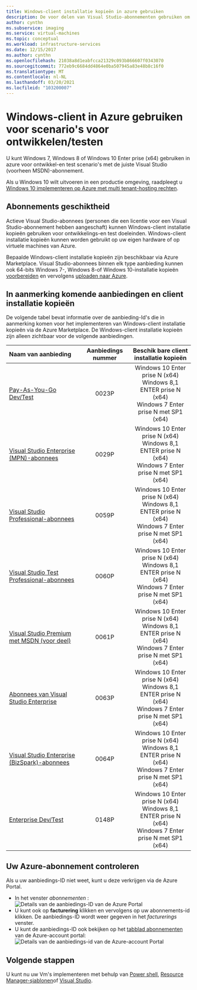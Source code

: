 ```yaml
---
title: Windows-client installatie kopieën in azure gebruiken
description: De voor delen van Visual Studio-abonnementen gebruiken om Windows 7, Windows 8 of Windows 10 in azure te implementeren voor dev/test-scenario's
author: cynthn
ms.subservice: imaging
ms.service: virtual-machines
ms.topic: conceptual
ms.workload: infrastructure-services
ms.date: 12/15/2017
ms.author: cynthn
ms.openlocfilehash: 21038a8d1eabfcca21329c093b866607f0343070
ms.sourcegitcommit: 772eb9c6684dd4864e0ba507945a83e48b8c16f0
ms.translationtype: MT
ms.contentlocale: nl-NL
ms.lasthandoff: 03/20/2021
ms.locfileid: "103200007"
---
```

# <a name="use-windows-client-in-azure-for-devtest-scenarios"></a>Windows-client in Azure gebruiken voor scenario's voor ontwikkelen/testen
U kunt Windows 7, Windows 8 of Windows 10 Enter prise (x64) gebruiken in azure voor ontwikkel-en test scenario's met de juiste Visual Studio (voorheen MSDN)-abonnement. 

Als u Windows 10 wilt uitvoeren in een productie omgeving, raadpleegt u [Windows 10 implementeren op Azure met multi tenant-hosting rechten](windows-desktop-multitenant-hosting-deployment.md).


## <a name="subscription-eligibility"></a>Abonnements geschiktheid
Actieve Visual Studio-abonnees (personen die een licentie voor een Visual Studio-abonnement hebben aangeschaft) kunnen Windows-client installatie kopieën gebruiken voor ontwikkelings-en test doeleinden. Windows-client installatie kopieën kunnen worden gebruikt op uw eigen hardware of op virtuele machines van Azure.

Bepaalde Windows-client installatie kopieën zijn beschikbaar via Azure Marketplace. Visual Studio-abonnees binnen elk type aanbieding kunnen ook 64-bits Windows 7-, Windows 8-of Windows 10-installatie kopieën [voorbereiden](prepare-for-upload-vhd-image.md) en vervolgens [uploaden naar Azure](upload-generalized-managed.md).

## <a name="eligible-offers-and-client-images"></a>In aanmerking komende aanbiedingen en client installatie kopieën
De volgende tabel bevat informatie over de aanbieding-Id's die in aanmerking komen voor het implementeren van Windows-client installatie kopieën via de Azure Marketplace. De Windows-client installatie kopieën zijn alleen zichtbaar voor de volgende aanbiedingen. 

| Naam van aanbieding | Aanbiedings nummer | Beschik bare client installatie kopieën | 
|:--- |:---:|:---:|
| [Pay-As-You-Go Dev/Test](https://azure.microsoft.com/offers/ms-azr-0023p/) |0023P | Windows 10 Enter prise N (x64) <br> Windows 8,1 ENTER prise N (x64) <br> Windows 7 Enter prise N met SP1 (x64) |
| [Visual Studio Enterprise (MPN)-abonnees](https://azure.microsoft.com/offers/ms-azr-0029p/) |0029P | Windows 10 Enter prise N (x64) <br> Windows 8,1 ENTER prise N (x64) <br> Windows 7 Enter prise N met SP1 (x64) |
| [Visual Studio Professional-abonnees](https://azure.microsoft.com/offers/ms-azr-0059p/) |0059P | Windows 10 Enter prise N (x64) <br> Windows 8,1 ENTER prise N (x64) <br> Windows 7 Enter prise N met SP1 (x64) |
| [Visual Studio Test Professional-abonnees](https://azure.microsoft.com/offers/ms-azr-0060p/) |0060P | Windows 10 Enter prise N (x64) <br> Windows 8,1 ENTER prise N (x64) <br> Windows 7 Enter prise N met SP1 (x64) |
| [Visual Studio Premium met MSDN (voor deel)](https://azure.microsoft.com/offers/ms-azr-0061p/) |0061P | Windows 10 Enter prise N (x64) <br> Windows 8,1 ENTER prise N (x64) <br> Windows 7 Enter prise N met SP1 (x64) |
| [Abonnees van Visual Studio Enterprise](https://azure.microsoft.com/offers/ms-azr-0063p/) |0063P | Windows 10 Enter prise N (x64) <br> Windows 8,1 ENTER prise N (x64) <br> Windows 7 Enter prise N met SP1 (x64) |
| [Visual Studio Enterprise (BizSpark)-abonnees](https://azure.microsoft.com/offers/ms-azr-0064p/) |0064P | Windows 10 Enter prise N (x64) <br> Windows 8,1 ENTER prise N (x64) <br> Windows 7 Enter prise N met SP1 (x64) |
| [Enterprise Dev/Test](https://azure.microsoft.com/offers/ms-azr-0148p/) |0148P | Windows 10 Enter prise N (x64) <br> Windows 8,1 ENTER prise N (x64) <br> Windows 7 Enter prise N met SP1 (x64) |

## <a name="check-your-azure-subscription"></a>Uw Azure-abonnement controleren
Als u uw aanbiedings-ID niet weet, kunt u deze verkrijgen via de Azure Portal.  
- In het venster *abonnementen* : ![ Details van de aanbiedings-ID van de Azure Portal](./media/client-images/offer-id-azure-portal.png) 
- U kunt ook op **facturering** klikken en vervolgens op uw abonnements-id klikken. De aanbiedings-ID wordt weer gegeven in het *facturerings* venster. 
- U kunt de aanbiedings-ID ook bekijken op het [tabblad abonnementen](https://account.windowsazure.com/Subscriptions) van de Azure-account portal: ![ Details van de aanbiedings-id van de Azure-account Portal](./media/client-images/offer-id-azure-account-portal.png) 

## <a name="next-steps"></a>Volgende stappen
U kunt nu uw Vm's implementeren met behulp van [Power shell](quick-create-powershell.md), [Resource Manager-sjablonen](ps-template.md)of [Visual Studio](../../azure-resource-manager/templates/create-visual-studio-deployment-project.md).
